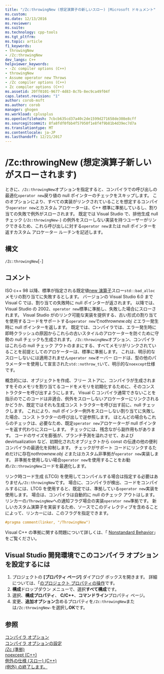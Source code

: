```yaml
---
title: "/Zc:throwingNew (想定演算子の新しいスロー) |Microsoft ドキュメント"
ms.custom: 
ms.date: 12/13/2016
ms.reviewer: 
ms.suite: 
ms.technology: cpp-tools
ms.tgt_pltfrm: 
ms.topic: article
f1_keywords:
- throwingNew
- /Zc:throwingNew
dev_langs: C++
helpviewer_keywords:
- -Zc compiler options (C++)
- throwingNew
- Assume operator new Throws
- /Zc compiler options (C++)
- Zc compiler options (C++)
ms.assetid: 20ff0101-9677-4d83-8c7b-8ec9ca49f04f
caps.latest.revision: "1"
author: corob-msft
ms.author: corob
manager: ghogen
ms.workload: cplusplus
ms.openlocfilehash: 7cbcb635cd37a40c2de1599d271658de308e8cff
ms.sourcegitcommit: 8fa8fdf0fbb4f57950f1e8f4f9b81b4d39ec7d7a
ms.translationtype: MT
ms.contentlocale: ja-JP
ms.lasthandoff: 12/21/2017
---
```

# <a name="zcthrowingnew-assume-operator-new-throws"></a>/Zc:throwingNew (想定演算子新しいがスローされます)  
ときに、`/Zc:throwingNew`オプションを指定すると、コンパイラでの呼び出しの最適化`operator new`戻り値の null ポインターのチェックをスキップします。 このオプションにより、すべての実装がリンクされていることを想定するコンパイラ`operator new`とカスタム アロケーターは、C++ 標準に準拠しているし、割り当ての失敗で例外がスローされます。 既定では Visual Studio で、排他生成 null チェック (`/Zc:throwingNew-`) の例外をスローしない実装を持つユーザーがリンクできるため、これら呼び出しに対する`operator new`または null ポインターを返すカスタム アロケーター ルーチンを記述します。  
  
## <a name="syntax"></a>構文  
  
`/Zc:throwingNew`[`-`]  
  
## <a name="remarks"></a>コメント  
  
ISO c++ 98 以降、標準が指定される既定値[new 演算子](../../standard-library/new-operators.md#op_new)スロー`std::bad_alloc`メモリの割り当てに失敗するとします。 バージョンの Visual Studio 6.0 まで Visual C では、割り当ての失敗時に null ポインターが返されます。 以降では、Visual Studio の 2002、`operator new`標準に準拠し、失敗した場合にスローされます。 Visual Studio がのリンク可能な実装を提供する、古い形式の割り当てを使用するコードをサポートする`operator new`で*nothrownew.obj と*エラー発生時に null ポインターを返します。 既定では、コンパイラでは、エラー発生時に即時クラッシュの原因からこれらの古いスタイルのアロケーターを防ぐために守勢の null チェックも生成されます。 `/Zc:throwingNew`オプション、コンパイラはこれらの null チェック アウトのままにする、すべてメモリがリンクされていることを前提としてのアロケーターは、標準に準拠します。 これは、明示的なスローしないには適用されません`operator new`オーバー ロードは、型の他のパラメーターを使用して宣言された`std::nothrow_t`いて、明示的な`noexcept`仕様です。  
  
概念的には、オブジェクトを作成、フリー ストアに、コンパイラが生成されますをそのメモリを割り当てるコードをメモリを初期化するために、そのコンス トラクターを呼び出すようにします。 Visual C コンパイラ通常できないことを指示のでこのコードは非適合、例外をスローしないアロケーターにリンクされるかどうか、既定ではそれも生成コンス トラクターを呼び出す前に、null チェックします。 これにより、null ポインター例外をスローしない割り当てに失敗した場合、コンス トラクターの呼び出しで逆参照します。 ほとんどの場合もこれらのチェックは、必要なため、既定`operator new`アロケーターが null ポインターを返す代わりにスローします。 チェックには、残念ながら副作用もがあります。 コードのサイズを膨張が、ブランチ予測を溢れさせて、および devirtualization など、初期化されたオブジェクトから const の伝達の他の便利コンパイラの最適化を抑制します。 チェックがサポート コードにリンクするためだけに存在*nothrownew.obj と*またはカスタム非準拠が`operator new`実装します。 非準拠を使用しない場合`operator new`を使用することをお勧め`/Zc:throwingNew`コードを最適化します。  
  
リンク時コード生成 (LTCG) を使用してコンパイルする場合は指定する必要はありません`/Zc:throwingNew`です。 場合に、コンパイラが検出、コードをコンパイルするには、LTCG を使用すると、既定では、準拠している`operator new`実装を使用します。 場合は、コンパイラは自動的に null のチェック アウトはします。 リンカーの`/ThrowingNew`への通知フラグ場合の実装`operator new`準拠です。 新しいカスタム演算子を実装するため、ソースでこのディレクティブを含めることによって、リンカーには、このフラグを指定できます。  
  
```cpp  
#pragma comment(linker, "/ThrowingNew")  
```  
  
Visual C++ の準拠に関する問題について詳しくは、「 [Nonstandard Behavior](../../cpp/nonstandard-behavior.md)」をご覧ください。  
  
## <a name="to-set-this-compiler-option-in-the-visual-studio-development-environment"></a>Visual Studio 開発環境でこのコンパイラ オプションを設定するには  
1.  プロジェクトの **[プロパティ ページ]** ダイアログ ボックスを開きます。 詳細については、「[のプロジェクト プロパティの操作](../../ide/working-with-project-properties.md)です。  
2.  **構成**ドロップダウン メニューで、選択**すべて構成**です。  
3.  選択、**構成プロパティ**、 **C/C++**、**コマンドライン**プロパティ ページ。  
4.  変更、**追加オプション**含めるプロパティを`/Zc:throwingNew`または`/Zc:throwingNew-`を選択し**OK**です。  
  
## <a name="see-also"></a>参照  
[コンパイラ オプション](../../build/reference/compiler-options.md)  
[コンパイラ オプションの設定](../../build/reference/setting-compiler-options.md)  
[/Zc (準拠)](../../build/reference/zc-conformance.md)  
[noexcept (C++)](../../cpp/noexcept-cpp.md)  
[例外の仕様 (スロー) (C++)](../../cpp/exception-specifications-throw-cpp.md)  
[(例外) の終了します。](../../standard-library/exception-functions.md#terminate)  

